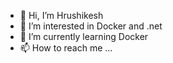 - 👋 Hi, I’m Hrushikesh
- 👀 I’m interested in Docker and .net
- 🌱 I’m currently learning Docker
- 📫 How to reach me ...

